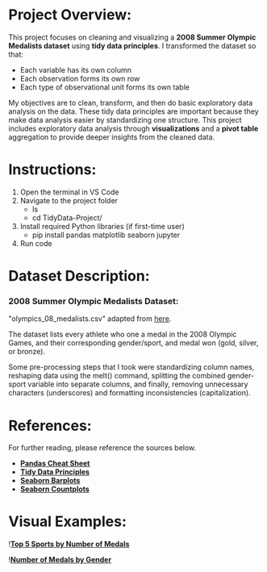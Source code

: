 # Project Overview:

This project focuses on cleaning and visualizing a **2008 Summer Olympic Medalists dataset** using **tidy data principles**. I transformed the dataset so that:

- Each variable has its own column
- Each observation forms its own row
- Each type of observational unit forms its own table

My objectives are to clean, transform, and then do basic exploratory data analysis on the data. These tidy data principles are important because they make data analysis easier by standardizing one structure. This project includes exploratory data analysis through **visualizations** and a **pivot table** aggregation to provide deeper insights from the cleaned data.

# Instructions:

1. Open the terminal in VS Code
2. Navigate to the project folder
    - ls 
    - cd TidyData-Project/
3. Install required Python libraries (if first-time user)
    - pip install pandas matplotlib seaborn jupyter
4. Run code

# Dataset Description:

### 2008 Summer Olympic Medalists Dataset:

"olympics_08_medalists.csv" adapted from [here](https://edjnet.github.io/OlympicsGoNUTS/2008/).

The dataset lists every athlete who one a medal in the 2008 Olympic Games, and their corresponding gender/sport, and medal won (gold, silver, or bronze).

Some pre-processing steps that I took were standardizing column names, reshaping data using the melt() command, splitting the combined gender-sport variable into separate columns, and finally, removing unnecessary characters (underscores) and formatting inconsistencies (capitalization).

# References:

For further reading, please reference the sources below.

- **[Pandas Cheat Sheet](https://pandas.pydata.org/Pandas_Cheat_Sheet.pdf)**
- **[Tidy Data Principles](https://vita.had.co.nz/papers/tidy-data.pdf)**
- **[Seaborn Barplots](https://seaborn.pydata.org/generated/seaborn.barplot.html)**
- **[Seaborn Countplots](https://seaborn.pydata.org/generated/seaborn.countplot.html)**

# Visual Examples:

!**[Top 5 Sports by Number of Medals](TidyData-Project/visuals/Figure_1.png)**

!**[Number of Medals by Gender](TidyData-Project/visuals/Figure_2.png)**